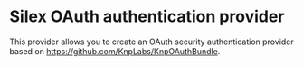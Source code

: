 Silex OAuth authentication provider
===================================

This provider allows you to create an OAuth security authentication provider based on https://github.com/KnpLabs/KnpOAuthBundle.
